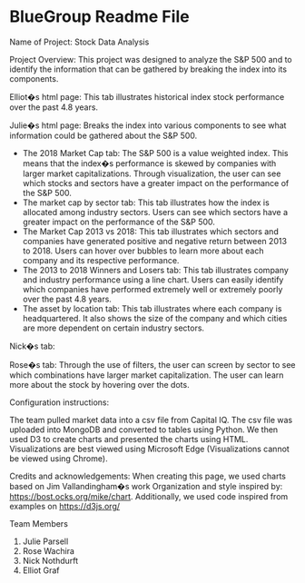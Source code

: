 # BlueGroup Readme File

Name of Project: Stock Data Analysis

Project Overview: This project was designed to analyze the S&P 500 and to identify the information that can be gathered by breaking the index into its components.  

Elliot�s html page: This tab illustrates historical index stock performance over the past 4.8 years. 

Julie�s html page: Breaks the index into various components to see what information could be gathered about the S&P 500. 

* The 2018 Market Cap tab: The S&P 500 is a value weighted index. This means that the index�s performance is skewed by companies with larger market capitalizations. Through visualization, the user can see which stocks and sectors have a greater impact on the performance of the S&P 500.
* The market cap by sector tab: This tab illustrates how the index is allocated among industry sectors. Users can see which sectors have a greater impact on the performance of the S&P 500.
* The Market Cap 2013 vs 2018: This tab illustrates which sectors and companies have generated positive and negative return between 2013 to 2018. Users can hover over bubbles to learn more about each company and its respective performance.
* The 2013 to 2018 Winners and Losers tab: This tab illustrates company and industry performance using a line chart. Users can easily identify which companies have performed extremely well or extremely poorly over the past 4.8 years.
* The asset by location tab: This tab illustrates where each company is headquartered. It also shows the size of the company and which cities are more dependent on certain industry sectors.

Nick�s tab:

Rose�s tab: Through the use of filters, the user can screen by sector to see which combinations have larger market capitalization. The user can learn more about the stock by hovering over the dots.

Configuration instructions:

The team pulled market data into a csv file from Capital IQ. The csv file was uploaded into MongoDB and converted to tables using Python. We then used D3 to create charts and presented the charts using HTML. Visualizations are best viewed using Microsoft Edge (Visualizations cannot be viewed using Chrome).

Credits and acknowledgements:
When creating this page, we used charts based on Jim Vallandingham�s work Organization and style inspired by: https://bost.ocks.org/mike/chart. Additionally, we used code inspired from examples on https://d3js.org/


Team Members
1. Julie Parsell
2. Rose Wachira
3. Nick Nothdurft
4. Elliot Graf
